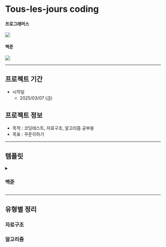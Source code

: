 # Tous-les-jours coding

<div align="left">
  <h4>프로그래머스</h4>
  <img src="https://img.shields.io/badge/JavaScript-F7DF1E?style=for-the-badge&logo=javascript&logoColor=black"> 
</div>

<div align="left">
  <h4>백준</h4>
  <img src="https://img.shields.io/badge/java-007396?style=for-the-badge&logo=java&logoColor=white"/>
</div>

---

## 프로젝트 기간
- 시작일
  -  2025/03/07 (금)

## 프로젝트 정보
- 목적 : 코딩테스트, 자료구조, 알고리즘 공부용
- 목표 : 꾸준히하기

---

## 템플릿
<details>
<summary><h3>백준</h3></summary>
<div markdown="1">

- Scanner 사용

```java
import java.util.Scanner;

public class Main {
	public static void main(String[] args) {
			Scanner input = new Scanner(System.in);

      int A = input.nextInt();
      int B = input.nextInt();

      input.close();
	}
}
```

- BufferedReader / BufferedWriter 사용

```java
import java.io.*;
import java.util.StringTokenizer;

public class Main {
	public static void main(String[] args) throws IOException {
		  BufferedReader br = new BufferedReader(new InputStreamReader(System.in));
      int N = Integer.parseInt(br.readLine());

      StringTokenizer stk = new StringTokenizer(br.readLine());
      br.close();
	}
}
```

  
</div>
</details>

---

## 유형별 정리
### 자료구조

### 알고리즘
